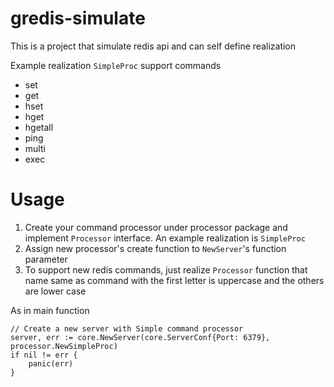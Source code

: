 # gredis-simulate

This is a project that simulate redis api and can self define realization

Example realization `SimpleProc` support commands
- set
- get
- hset
- hget
- hgetall
- ping
- multi
- exec

# Usage
1. Create your command processor under processor package and implement `Processor` interface. An example realization is `SimpleProc`
2. Assign new processor's create function to `NewServer`'s function parameter
3. To support new redis commands, just realize `Processor` function that name same as command with the first letter is uppercase and the others are lower case

As in main function
```
// Create a new server with Simple command processor
server, err := core.NewServer(core.ServerConf{Port: 6379}, processor.NewSimpleProc)
if nil != err {
    panic(err)
}
```
